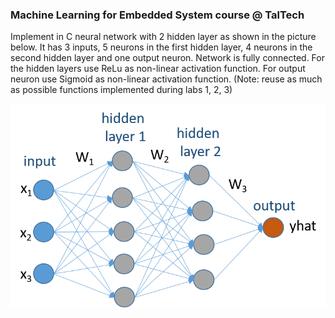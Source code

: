### Machine Learning for Embedded System course @ TalTech
Implement in C neural network with 2 hidden layer as shown in the picture below. It has 3 inputs, 5 neurons in the first hidden layer, 4 neurons in the second hidden layer and one output neuron. Network is fully connected. For the hidden layers use ReLu as non-linear activation function. For output neuron use Sigmoid as non-linear activation function. (Note: reuse as much as possible functions implemented during labs 1, 2, 3)

![Alt text](2hiddenLayerNN.png)

